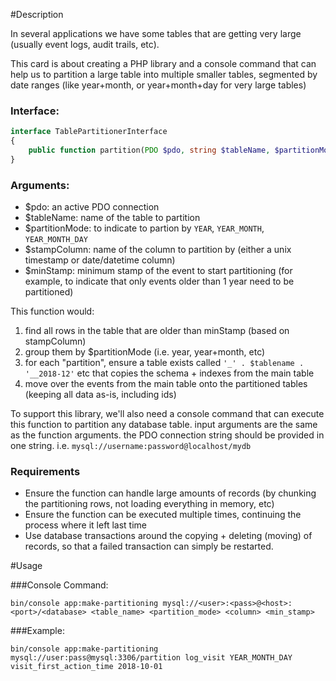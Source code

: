 #Description

In several applications we have some tables that are getting very large (usually event logs, audit trails, etc).

This card is about creating a PHP library and a console command that can help us to partition a large table into multiple smaller tables, segmented by date ranges (like year+month, or year+month+day for very large tables)

### Interface:

```php
interface TablePartitionerInterface
{​
    public function partition(PDO $pdo, string $tableName, $partitionMode, string $stampColumn,  $minStamp);
}​
```

### Arguments:

* $pdo: an active PDO connection
* $tableName: name of the table to partition
* $partitionMode: to indicate to partion by `YEAR`, `YEAR_MONTH`, `YEAR_MONTH_DAY`
* $stampColumn: name of the column to partition by (either a unix timestamp or date/datetime column)
* $minStamp: minimum stamp of the event to start partitioning (for example, to indicate that only events older than 1 year need to be partitioned)

This function would:

1. find all rows in the table that are older than minStamp (based on stampColumn)
2. group them by $partitionMode (i.e. year, year+month, etc)
3. for each &quot;partition&quot;, ensure a table exists called `'_' . $tablename . '__2018-12'` etc that copies the schema + indexes from the main table
4. move over the events from the main table onto the partitioned tables (keeping all data as-is, including ids)

To support this library, we'll also need a console command that can execute this function to partition any database table. input arguments are the same as the function arguments. the PDO connection string should be provided in one string. i.e. `mysql://username:password@localhost/mydb`

### Requirements

* Ensure the function can handle large amounts of records (by chunking the partitioning rows, not loading everything in memory, etc)
* Ensure the function can be executed multiple times, continuing the process where it left last time
* Use database transactions around the copying + deleting (moving) of records, so that a failed transaction can simply be restarted.

#Usage

###Console Command:

`bin/console app:make-partitioning mysql://<user>:<pass>@<host>:<port>/<database> <table_name> <partition_mode> <column> <min_stamp>`

###Example:

`bin/console app:make-partitioning mysql://user:pass@mysql:3306/partition log_visit YEAR_MONTH_DAY visit_first_action_time 2018-10-01`
